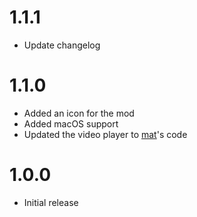 # 1.1.1
- Update changelog

# 1.1.0
- Added an icon for the mod
- Added macOS support
- Updated the video player to [mat](https://www.github.com/matcool)'s code

# 1.0.0
- Initial release